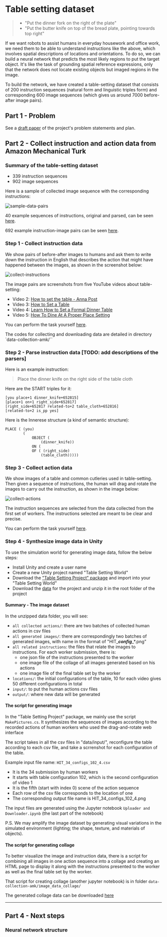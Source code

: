 # Table setting dataset

> * "Put the dinner fork on the right of the plate"
> * "Put the butter knife on top of the bread plate, pointing towards top right"

If we want robots to assist humans in everyday housework and office work, we need them to be able to understand instructions like the above, which involves spatial descriptions of locations and orientations. To do so, we can build a neural network that predicts the most likely regions to put the target object. It's like the task of grounding spatial reference expressions, only that the network does not locate existing objects but imaged regions in the image.

To build the network, we have created a table-setting dataset that consists of 200 instruction sequences (natural form and linguistic triples form) and corresponding 600 image sequences (which gives us around 7000 before-after image pairs).



## Part 1 - Problem

See a [draft paper](https://github.com/AdaCompNUS/table-setting-dataset/blob/master/paper-draft/main.pdf) of the project's problem statements and plan.



## Part 2 - Collect instruction and action data from Amazon Mechanical Turk


### Summary of the table-setting dataset

* 339 instruction sequences
* 902 image sequences

Here is a sample of collected image sequence with the corresponding instructions:

![sample-data-pairs](https://user-images.githubusercontent.com/18410664/66796222-01f83800-eed5-11e9-95b4-1e8c340d0522.png)

40 example sequences of instructions, original and parsed, can be seen [here](https://nusrls.s3.amazonaws.com/triplesNTrees_40.html).

692 example instruction-image pairs can be seen [here](https://nusrls.s3.amazonaws.com/table-setting_reconstructed_images_692.html).



### Step 1 - Collect instruction data

We show pairs of before-after images to humans and ask them to write down the instruction in English that describes the action that might have happened between the images, as shown in the screenshot below:

![collect-instructions](https://user-images.githubusercontent.com/18410664/66796219-01f83800-eed5-11e9-81c9-5b1dc57cc8f1.png)

The image pairs are screenshots from five YouTube videos about table-setting:

* Video 2: [How to set the table - Anna Post](https://www.youtube.com/watch?v=KoU1XiQJ1vo)
* Video 3: [How to Set a Table](https://www.youtube.com/watch?v=LktSuL8__7M)
* Video 4: [Learn How to Set a Formal Dinner Table](https://www.youtube.com/watch?v=p9mzBckf3G4)
* Video 5: [How To Dine At A Proper Place Setting](https://www.youtube.com/watch?v=6SoS4UPSSx8)

You can perform the task yourself [here](https://nusrls.s3.amazonaws.com/HIT_give_instructions.html).

The codes for collecting and downloading data are detailed in directory `data-collection-amk/``


### Step 2 - Parse instruction data [TODO: add descriptions of the parsers]

Here is an example instruction:

> Place the dinner knife on the right side of the table cloth

Here are the START triples for it:

```
[you place+1 dinner_knife+652815]
[place+1 on+1 right_side+652817]
[right_side+652817 related-to+2 table_cloth+652816]
[related-to+2 is_pp yes]
```

Here is the Innerese structure (a kind of semantic structure):
```
PLACE ( (you)
        (
            OBJECT (
                (dinner_knife))
            ON (
            OF ( (right_side)
                (table_cloth)))))
```



### Step 3 - Collect action data

We show images of a table and common cutleries used in table-setting. Then given a sequence of instructions, the human will drag and rotate the images to carry out the instruction, as shown in the image below:

![collect-actions](https://user-images.githubusercontent.com/18410664/66796218-01f83800-eed5-11e9-9051-c8490b64964e.png)

The instruction sequences are selected from the data collected from the first set of workers. The instructions selected are meant to be clear and precise.

You can perform the task yourself [here](https://nusrls.s3.amazonaws.com/HIT_set_table.html).




### Step 4 - Synthesize image data in Unity

To use the simulation world for generating image data, follow the below steps:

* Install Unity and create a user name
* Create a new Unity project named "Table Setting World"
* Download the ["Table Setting Project" package](https://www.dropbox.com/s/9bnja2ynh4e7hql/Table%20Seeting%20Project.unitypackage?dl=0) and import into your "Table Setting World"
* Download the [data](https://www.dropbox.com/s/xc781ohqgsir4ca/unity-data.zip?dl=0) for the project and unzip it in the root folder of the project


#### Summary - The image dataset

In the unzipped data folder, you will see:

* `all collected actions/`: there are two batches of collected human actions in csv files
* `all generated images/`: there are correspondingly two batches of generated images, with name in the format of "HIT_***_config_***_*.png"
* `all related instructions`: the files that relate the images to instructions. For each worker submission, there is:
  * one json file of the instructions presented to the worker
  * one image file of the collage of all images generated based on his actions
  * one image file of the final table set by the worker
* `locations/`: the initial configurations of the table, 10 for each video gives 50 different configurations in total
* `input/`: to put the human actions csv files
* `output/`: where new data will be generated


#### The script for generating image

In the "Table Setting Project" package, we mainly use the script `MakePictures.cs`. It synthesizes the sequences of images according to the recorded actions of human workers who used the drag-and-rotate web interface

The script takes in all the csv files in "data/input/", reconfigure the table according to each csv file, and take a scrrenshot for each configuration of the table.

Example input file name: `HIT_34_configs_102_4.csv`

* It is the 34 submission by human workers
* It starts with table configuration 102, which is the second configuration of video 1
* It is the fifth (start with index 0) scene of the action sequence
* Each row of the csv file corresponds to the location of one
* The corresponding output file name is HIT_34_configs_102_4.png

The input files are generated using the Jupyter notebook `Uploader and Downloader.ipynb` (the last part of the notebook)

P.S. We may amplify the image dataset by generating visual variations in the simulated environment (lighting; the shape, texture, and materials of objects).


#### The script for generating collage

To better visualize the image and instruction data, there is a script for combining all images in one action sequence into a collage and creating an HTML page to display it along with the instructions presented to the worker as well as the final table set by the worker.

That script for creating collage (another jupyter notebook) is in folder `data-collection-amk/image_data_collage/`

The generated collage data can be downloaded [here](https://www.dropbox.com/s/05gls9h8hrbw6hi/all%20resulting%20collage.zip?dl=0)



---

## Part 4 - Next steps

### Neural network structure
